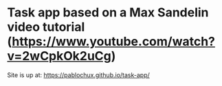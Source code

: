 # Task app based on a Max Sandelin video tutorial (https://www.youtube.com/watch?v=2wCpkOk2uCg)
Site is up at: https://pablochux.github.io/task-app/
